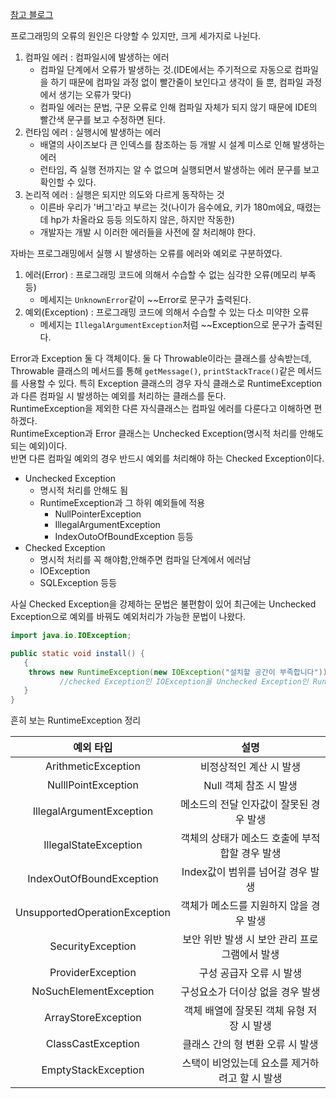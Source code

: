 [참고 블로그](https://inpa.tistory.com/entry/JAVA-%E2%98%95-%EC%97%90%EB%9F%ACError-%EC%99%80-%EC%98%88%EC%99%B8-%ED%81%B4%EB%9E%98%EC%8A%A4Exception-%F0%9F%92%AF-%EC%B4%9D%EC%A0%95%EB%A6%AC)<br>

프로그래밍의 오류의 원인은 다양할 수 있지만, 크게 세가지로 나뉜다.
1. 컴파일 에러 : 컴파일시에 발생하는 에러 
   * 컴파일 단계에서 오류가 발생하는 것.(IDE에서는 주기적으로 자동으로 컴파일을 하기 때문에 컴파일 과정 없이 빨간줄이 보인다고 생각이 들 뿐, 컴파일 과정에서 생기는 오류가 맞다)
   * 컴파일 에러는 문법, 구문 오류로 인해 컴파일 자체가 되지 않기 때문에 IDE의 빨간색 문구를 보고 수정하면 된다.
2. 런타임 에러 : 실행시에 발생하는 에러
   * 배열의 사이즈보다 큰 인덱스를 참조하는 등 개발 시 설계 미스로 인해 발생하는 에러
   * 런타임, 즉 실행 전까지는 알 수 없으며 실행되면서 발생하는 에러 문구를 보고 확인할 수 있다.
3. 논리적 에러 : 실행은 되지만 의도와 다르게 동작하는 것
   * 이른바 우리가 '버그'라고 부르는 것(나이가 음수에요, 키가 180m에요, 때렸는데 hp가 차올라요 등등 의도하지 않은, 하지만 작동한) 
   * 개발자는 개발 시 이러한 에러들을 사전에 잘 처리해야 한다.

자바는 프로그래밍에서 실행 시 발생하는 오류를 에러와 예외로 구분하였다.
1. 에러(Error) : 프로그래밍 코드에 의해서 수습할 수 없는 심각한 오류(메모리 부족 등)
    * 메세지는 ```UnknownError```같이 ~~Error로 문구가 출력된다. 
2. 예외(Exception) : 프로그래밍 코드에 의해서 수습할 수 있는 다소 미약한 오류
    * 메세지는 ```IllegalArgumentException```처럼 ~~Exception으로 문구가 출력된다.

Error과 Exception 둘 다 객체이다. 둘 다 Throwable이라는 클래스를 상속받는데, Throwable 클래스의 메서드를 통해 ```getMessage()```, ```printStackTrace()```같은 메서드를 사용할 수 있다.
특히 Exception 클래스의 경우 자식 클래스로 RuntimeException과 다른 컴파일 시 발생하는 예외를 처리하는 클래스를 둔다.<br>
RuntimeException을 제외한 다른 자식클래스는 컴파일 에러를 다룬다고 이해하면 편하겠다.<br>
RuntimeException과 Error 클래스는 Unchecked Exception(명시적 처리를 안해도 되는 예외)이다.<br>
반면 다른 컴파일 예외의 경우 반드시 예외를 처리해야 하는 Checked Exception이다.

* Unchecked Exception
  * 명시적 처리를 안해도 됨
  * RuntimeException과 그 하위 예외들에 적용
    * NullPointerException
    * IllegalArgumentException
    * IndexOutoOfBoundException 등등
* Checked Exception
  * 명시적 처리를 꼭 해야함,안해주면 컴파일 단계에서 에러남
  * IOException
  * SQLException 등등

사실 Checked Exception을 강제하는 문법은 불편함이 있어 최근에는 Unchecked Exception으로 예외를 바꿔도 예외처리가 가능한 문법이 나왔다.

```java
import java.io.IOException;

public static void install() {
   {
    throws new RuntimeException(new IOException("설치할 공간이 부족합니다"))
           //checked Exception인 IOException을 Unchecked Exception인 RuntimeException으로 감싸서 처리
   }
}
```
흔히 보는 RuntimeException 정리<br>

|              예외 타입              |              설명              |
|:-------------------------------:|:----------------------------:|
|       ArithmeticException       |        비정상적인 계산 시 발생         |
|       NulllPointException       |       Null 객체 참조 시 발생        |
|    IllegalArgumentException     |    메소드의 전달 인자값이 잘못된 경우 발생    |
|      IllegalStateException      |  객체의 상태가 메소드 호출에 부적합할 경우 발생  |
|    IndexOutOfBoundException     |    Index값이 범위를 넘어갈 경우 발생     |
|  UnsupportedOperationException  |    객체가 메소드를 지원하지 않을 경우 발생    |
|        SecurityException        |  보안 위반 발생 시 보안 관리 프로그램에서 발생  |
|        ProviderException        |        구성 공급자 오류 시 발생        |
|     NoSuchElementException      |      구성요소가 더이상 없을 경우 발생      |
|       ArrayStoreException       |   객체 배열에 잘못된 객체 유형 저장 시 발생   |
|       ClassCastException        |     클래스 간의 형 변환 오류 시 발생      |
|       EmptyStackException       |  스택이 비엉있는데 요소를 제거하려고 할 시 발생  |

